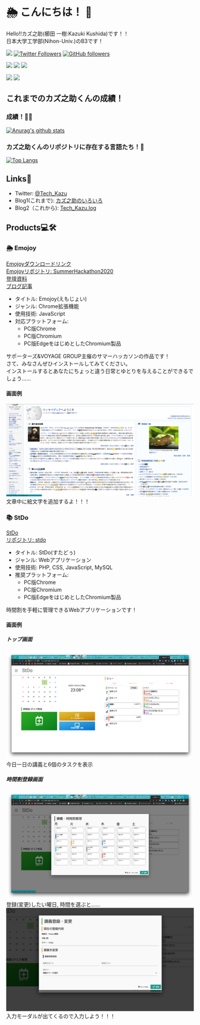 # 🌦 こんにちは！ 👋
Hello!!カズ之助(櫛田 一樹:Kazuki Kushida)です！！  
日本大学工学部(Nihon-Univ.)のB3です！

![](https://img.shields.io/badge/kazuki19992-PHP%20%7C%20C%20%7C%20HTML%20%7C%20Java%20%7C%20Javascript%20%7C%20CSS-brightgreen)
[![Twitter Followers](https://img.shields.io/twitter/follow/Tech_Kazu?color=blue&label=Twitter%20Followers&logoColor=blue&style=flat-square)](https://twitter.com/Tech_Kazu)
[![GitHub followers](https://img.shields.io/github/followers/kazuki19992?color=inactive&label=Github%20Followers)](https://github.com/kazuki19992)

[![](https://img.shields.io/badge/Highschool-passed-brightgreen)](https://ja.wikipedia.org/wiki/%E7%A6%8F%E5%B3%B6%E7%9C%8C%E7%AB%8B%E5%B9%B3%E5%B7%A5%E6%A5%AD%E9%AB%98%E7%AD%89%E5%AD%A6%E6%A0%A1)
[![](https://img.shields.io/badge/University%20-75%25-green)](https://www.nihon-u.ac.jp/)
![](https://img.shields.io/badge/%20Job%20hunting-running-brightgreen)

![](https://img.shields.io/badge/money-ippai%20--%20HOSHIIII!!!!!-critical)
![](https://img.shields.io/badge/Beer%F0%9F%8D%BA-LOVE!!!!-orange)
## これまでのカズ之助くんの成績！
### 成績！💯💮
[![Anurag's github stats](https://github-readme-stats.vercel.app/api?username=kazuki19992&count_private=true&show_icons=true&bg_color=30,e96443,904e95&title_color=fff&text_color=fff&include_all_commits=true)](https://github.com/anuraghazra/github-readme-stats)
### カズ之助くんのリポジトリに存在する言語たち！💬
[![Top Langs](https://github-readme-stats.vercel.app/api/top-langs/?username=kazuki19992&hide=css)](https://github.com/anuraghazra/github-readme-stats)

## Links🔗
- Twitter: [@Tech_Kazu](https://twitter.com/Tech_Kazu)
- Blog1(これまで): [カズ之助のいろいろ](https://kazuki19992.hateblo.jp)
- Blog2（これから): [Tech_Kazu.log](https://kazuki19992.page)

## Products💻🛠

### 🌦 Emojoy
[Emojoyダウンロードリンク](https://github.com/kazuki19992/SummerHackathon2020/releases/tag/0.01)  
[Emojoyリポジトリ: SummerHackathon2020](https://github.com/kazuki19992/SummerHackathon2020)  
[登壇資料](https://docs.google.com/presentation/d/1yfOMk3lGJ-1GZocnc_HPFeq3Psq0jcTTWf7G3H7uNPY/edit?usp=sharing)   
[ブログ記事](https://kazuki19992.page/003_summerhackathon2020/)
- タイトル: Emojoy(えもじょい)
- ジャンル: Chrome拡張機能
- 使用技術: JavaScript
- 対応プラットフォーム: 
  - PC版Chrome
  - PC版Chromium
  - PC版EdgeをはじめとしたChromium製品
  
サポーターズ&VOYAGE GROUP主催のサマーハッカソンの作品です！  
さて、みなさんぜひインストールしてみてください。  
インストールするとあなたにちょっと違う日常とゆとりを与えることができるでしょう……

#### 画面例
![](https://github.com/kazuki19992/kazuki19992/blob/master/.github/emojoy/emojoy-img1.png?raw=true)  
文章中に絵文字を追加するよ！！！

### 📚 StDo
[StDo](http://stdo-app.net/)  
[リポジトリ: stdo](https://github.com/kazuki19992/stdo)  
- タイトル: StDo(すたどぅ)
- ジャンル: Webアプリケーション
- 使用技術: PHP, CSS, JavaScript, MySQL
- 推奨プラットフォーム: 
  - PC版Chrome
  - PC版Chromium
  - PC版EdgeをはじめとしたChromium製品
  
時間割を手軽に管理できるWebアプリケーションです！

#### 画面例
##### トップ画面
![](https://github.com/kazuki19992/kazuki19992/blob/master/.github/stdo/stdo-img1.png?raw=true)  
今日一日の講義と6個のタスクを表示

##### 時間割登録画面
![](https://github.com/kazuki19992/kazuki19992/blob/master/.github/stdo/stdo-img2.png?raw=true)  
登録(変更)したい曜日, 時間を選ぶと……
![](https://github.com/kazuki19992/kazuki19992/blob/master/.github/stdo/stdo-img3.png?raw=true)  
入力モーダルが出てくるので入力しよう！！！

<!--
**kazuki19992/kazuki19992** is a ✨ _special_ ✨ repository because its `README.md` (this file) appears on your GitHub profile.

Here are some ideas to get you started:

- 🔭 I’m currently working on ...
- 🌱 I’m currently learning ...
- 👯 I’m looking to collaborate on ...
- 🤔 I’m looking for help with ...
- 💬 Ask me about ...
- 📫 How to reach me: ...
- 😄 Pronouns: ...
- ⚡ Fun fact: ...
-->
